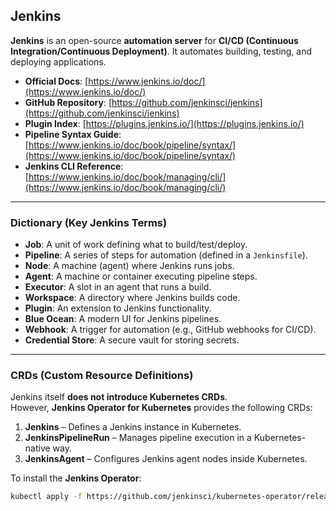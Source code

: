 ## Jenkins

**Jenkins** is an open-source **automation server** for **CI/CD (Continuous Integration/Continuous Deployment)**. It automates building, testing, and deploying applications.

- **Official Docs**: [https://www.jenkins.io/doc/](https://www.jenkins.io/doc/)
- **GitHub Repository**: [https://github.com/jenkinsci/jenkins](https://github.com/jenkinsci/jenkins)
- **Plugin Index**: [https://plugins.jenkins.io/](https://plugins.jenkins.io/)
- **Pipeline Syntax Guide**: [https://www.jenkins.io/doc/book/pipeline/syntax/](https://www.jenkins.io/doc/book/pipeline/syntax/)
- **Jenkins CLI Reference**: [https://www.jenkins.io/doc/book/managing/cli/](https://www.jenkins.io/doc/book/managing/cli/)

---

### Dictionary (Key Jenkins Terms)

- **Job**: A unit of work defining what to build/test/deploy.
- **Pipeline**: A series of steps for automation (defined in a `Jenkinsfile`).
- **Node**: A machine (agent) where Jenkins runs jobs.
- **Agent**: A machine or container executing pipeline steps.
- **Executor**: A slot in an agent that runs a build.
- **Workspace**: A directory where Jenkins builds code.
- **Plugin**: An extension to Jenkins functionality.
- **Blue Ocean**: A modern UI for Jenkins pipelines.
- **Webhook**: A trigger for automation (e.g., GitHub webhooks for CI/CD).
- **Credential Store**: A secure vault for storing secrets.

---

### CRDs (Custom Resource Definitions)

Jenkins itself **does not introduce Kubernetes CRDs**.  
However, **Jenkins Operator for Kubernetes** provides the following CRDs:

1. **Jenkins** – Defines a Jenkins instance in Kubernetes.
2. **JenkinsPipelineRun** – Manages pipeline execution in a Kubernetes-native way.
3. **JenkinsAgent** – Configures Jenkins agent nodes inside Kubernetes.

To install the **Jenkins Operator**:
```sh
kubectl apply -f https://github.com/jenkinsci/kubernetes-operator/releases/latest/download/operator.yaml
